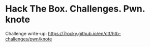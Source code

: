 # Hack The Box. Challenges. Pwn. knote

Challenge write-up: https://7rocky.github.io/en/ctf/htb-challenges/pwn/knote
